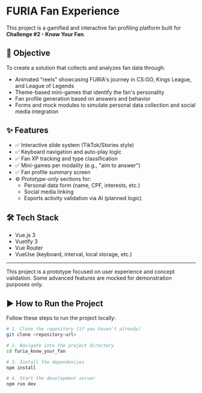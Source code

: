 # FURIA Fan Experience

This project is a gamified and interactive fan profiling platform built for **Challenge #2 - Know Your Fan**.

## 🎯 Objective

To create a solution that collects and analyzes fan data through:

- Animated "reels" showcasing FURIA's journey in CS:GO, Kings League, and League of Legends
- Theme-based mini-games that identify the fan's personality
- Fan profile generation based on answers and behavior
- Forms and mock modules to simulate personal data collection and social media integration

## ✨ Features

- ✅ Interactive slide system (TikTok/Stories style)
- ✅ Keyboard navigation and auto-play logic
- ✅ Fan XP tracking and type classification
- ✅ Mini-games per modality (e.g., "aim to answer")
- ✅ Fan profile summary screen
- ⚙️ _Prototype-only_ sections for:
  - Personal data form (name, CPF, interests, etc.)
  - Social media linking
  - Esports activity validation via AI (planned logic)

## 🛠 Tech Stack

- Vue.js 3
- Vuetify 3
- Vue Router
- VueUse (keyboard, interval, local storage, etc.)

---

This project is a prototype focused on user experience and concept validation. Some advanced features are mocked for demonstration purposes only.

## ▶️ How to Run the Project

Follow these steps to run the project locally:

```bash
# 1. Clone the repository (if you haven't already)
git clone <repository-url>

# 2. Navigate into the project directory
cd furia_know_your_fan

# 3. Install the dependencies
npm install

# 4. Start the development server
npm run dev
```

